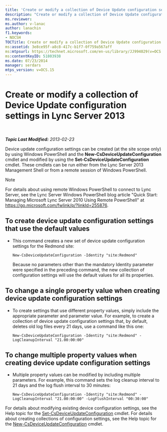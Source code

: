 ```yaml
---
title: 'Create or modify a collection of Device Update configuration settings'
description: "Create or modify a collection of Device Update configuration settings."
ms.reviewer: 
ms.author: v-lanac
author: lanachin
f1.keywords:
- NOCSH
TOCTitle: Create or modify a collection of Device Update configuration settings
ms:assetid: 3e8ce95f-a8c8-417c-b1f7-0f759a567aff
ms:mtpsurl: https://technet.microsoft.com/en-us/library/JJ994029(v=OCS.15)
ms:contentKeyID: 51803938
ms.date: 07/23/2014
manager: serdars
mtps_version: v=OCS.15
---
```


# Create or modify a collection of Device Update configuration settings in Lync Server 2013

<div data-xmlns="http://www.w3.org/1999/xhtml">

<div class="topic" data-xmlns="http://www.w3.org/1999/xhtml" data-msxsl="urn:schemas-microsoft-com:xslt" data-cs="https://msdn.microsoft.com/">

<div data-asp="https://msdn2.microsoft.com/asp">



</div>

<div id="mainSection">

<div id="mainBody">

<span> </span>

_**Topic Last Modified:** 2013-02-23_

Device update configuration settings can be created (at the site scope only) by using Windows PowerShell and the **New-CsDeviceUpdateConfiguration** cmdlet and modified by using the **Set-CsDeviceUpdateConfiguration** cmdlet. These cmdlets can be run either from the Lync Server 2013 Management Shell or from a remote session of Windows PowerShell.

<div>


> [!NOTE]
> For details about using remote Windows PowerShell to connect to Lync Server, see the Lync Server Windows PowerShell blog article "Quick Start: Managing Microsoft Lync Server 2010 Using Remote PowerShell" at <A href="https://go.microsoft.com/fwlink/p/?linkid=255876">https://go.microsoft.com/fwlink/p/?linkId=255876</A>.



</div>

<div>


<div>

## To create device update configuration settings that use the default values

  - This command creates a new set of device update configuration settings for the Redmond site:
    
        New-CsDeviceUpdateConfiguration -Identity "site:Redmond"
    
    Because no parameters other than the mandatory Identity parameter were specified in the preceding command, the new collection of configuration settings will use the default values for all its properties.

</div>

<div>

## To change a single property value when creating device update configuration settings

  - To create settings that use different property values, simply include the appropriate parameter and parameter value. For example, to create a collection of device update configuration settings that, by default, deletes old log files every 21 days, use a command like this one:
    
        New-CsDeviceUpdateConfiguration -Identity "site:Redmond" -LogCleanupInterval "21.00:00:00"

</div>

<div>

## To change multiple property values when creating device update configuration settings

  - Multiple property values can be modified by including multiple parameters. For example, this command sets the log cleanup interval to 21 days and the log flush interval to 30 minutes:
    
        New-CsDeviceUpdateConfiguration -Identity "site:Redmond" -LogCleanupInterval "21.00:00:00" -LogFlushInterval "00:30:00"

</div>

For details about modifying existing device configuration settings, see the Help topic for the [Set-CsDeviceUpdateConfiguration](https://technet.microsoft.com/library/Gg398320(v=OCS.15)) cmdlet. For details about creating collections of configuration settings, see the Help topic for the [New-CsDeviceUpdateConfiguration](https://technet.microsoft.com/library/Gg425761(v=OCS.15)) cmdlet.

</div>

</div>

<span> </span>

</div>

</div>

</div>

